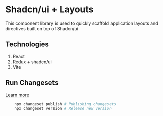 # Shadcn/ui + Layouts

This component library is used to quickly scaffold application layouts and directives built on top of Shadcn/ui

## Technologies

1. React
2. Redux + shadcn/ui
3. Vite


## Run Changesets
[Learn more](https://github.com/changesets/changesets/tree/main#readme)

```bash
    npx changeset publish # Publishing changesets
    npx changeset version # Release new version
```